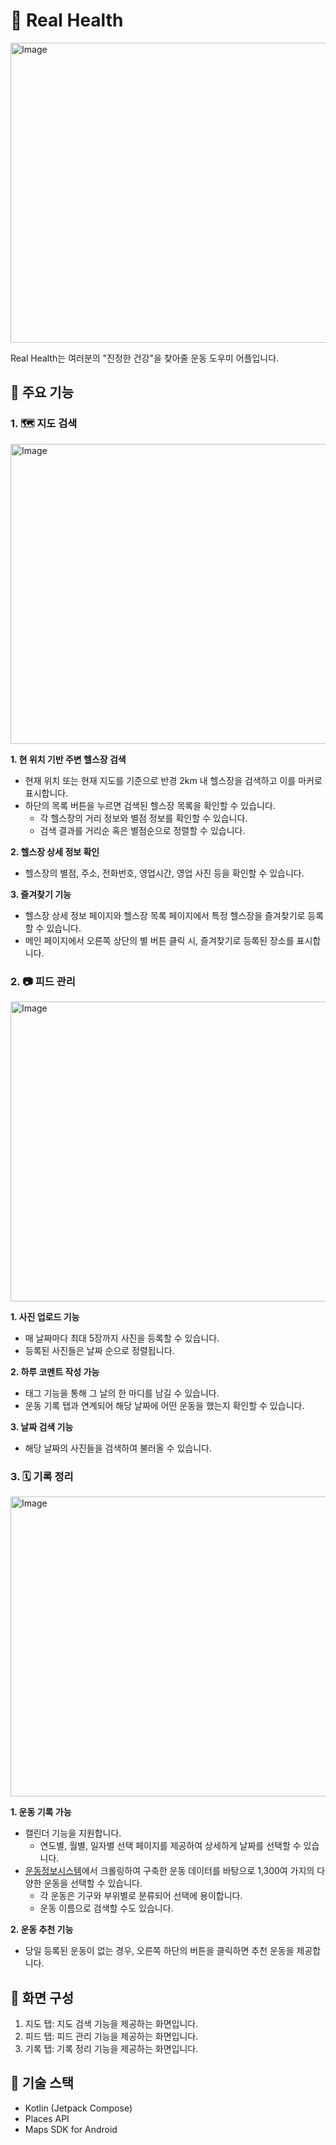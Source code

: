 # 💪 Real Health

<img width="1881" height="480" alt="Image" src="https://github.com/user-attachments/assets/03b758c0-db58-4461-acba-4a36c74e997e" />

Real Health는 여러분의 "진정한 건강"을 찾아줄 운동 도우미 어플입니다.

## 🔩 주요 기능
### 1. 🗺️ 지도 검색
<img width="1880" height="480" alt="Image" src="https://github.com/user-attachments/assets/b551f9ed-ec94-4f0b-a5ea-ef6ca3109788" />

**1. 현 위치 기반 주변 헬스장 검색**
- 현재 위치 또는 현재 지도를 기준으로 반경 2km 내 헬스장을 검색하고 이를 마커로 표시합니다.
- 하단의 목록 버튼을 누르면 검색된 헬스장 목록을 확인할 수 있습니다.
    - 각 헬스장의 거리 정보와 별점 정보를 확인할 수 있습니다.
    - 검색 결과를 거리순 혹은 별점순으로 정렬할 수 있습니다.

**2. 헬스장 상세 정보 확인**
- 헬스장의 별점, 주소, 전화번호, 영업시간, 영업 사진 등을 확인할 수 있습니다.

**3. 즐겨찾기 기능**
- 헬스장 상세 정보 페이지와 헬스장 목록 페이지에서 특정 헬스장을 즐겨찾기로 등록할 수 있습니다.
- 메인 페이지에서 오른쪽 상단의 별 버튼 클릭 시, 즐겨찾기로 등록된 장소를 표시합니다.


### 2. 📷 피드 관리
<img width="1880" height="480" alt="Image" src="https://github.com/user-attachments/assets/2ff72df2-71b4-4512-b2f8-6af7e4a2bae8" />

**1. 사진 업로드 기능**
- 매 날짜마다 최대 5장까지 사진을 등록할 수 있습니다.
- 등록된 사진들은 날짜 순으로 정렬됩니다.

**2. 하루 코멘트 작성 가능**
- 태그 기능을 통해 그 날의 한 마디를 남길 수 있습니다.
- 운동 기록 탭과 연계되어 해당 날짜에 어떤 운동을 했는지 확인할 수 있습니다.

**3. 날짜 검색 기능**
- 해당 날짜의 사진들을 검색하여 불러올 수 있습니다.

### 3. 🗓️ 기록 정리
<img width="1880" height="480" alt="Image" src="https://github.com/user-attachments/assets/cdb7acda-3665-4859-8134-4a3b6fc321af" />

**1. 운동 기록 가능**
- 캘린더 기능을 지원합니다.
    - 연도별, 월별, 일자별 선택 페이지를 제공하여 상세하게 날짜를 선택할 수 있습니다.
- [운동정보시스템](https://www.jefit.com/exercises)에서 크롤링하여 구축한 운동 데이터를 바탕으로 1,300여 가지의 다양한 운동을 선택할 수 있습니다.
    - 각 운동은 기구와 부위별로 분류되어 선택에 용이합니다.
    - 운동 이름으로 검색할 수도 있습니다.

**2. 운동 추천 기능**
- 당일 등록된 운동이 없는 경우, 오른쪽 하단의 버튼을 클릭하면 추천 운동을 제공합니다.


## 📱 화면 구성
1. 지도 탭: 지도 검색 기능을 제공하는 화면입니다.
2. 피드 탭: 피드 관리 기능을 제공하는 화면입니다.
3. 기록 탭: 기록 정리 기능을 제공하는 화면입니다.


## 🔧 기술 스택
- Kotlin (Jetpack Compose)
- Places API
- Maps SDK for Android
